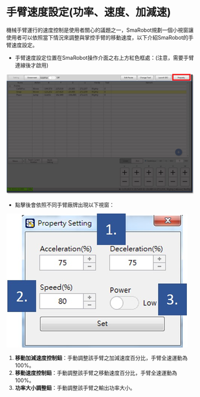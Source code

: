# 手臂速度設定\(功率、速度、加減速\)

機械手臂運行的速度控制是使用者關心的議題之一，SmaRobot規劃一個小視窗讓使用者可以依照當下情況來調整與掌控手臂的移動速度，以下介紹SmaRobot的手臂速度設定。

* 手臂速度設定位置在SmaRobot操作介面之右上方紅色框處：\(注意，需要手臂連線後才啟用\)

![SmaRobot&#x901F;&#x5EA6;&#x8A2D;&#x5B9A;&#x4F4D;&#x7F6E;](../.gitbook/assets/7.jpg)

* 點擊後會依照不同手臂廠牌出現以下視窗：

![SmaRobot&#x901F;&#x5EA6;&#x8A2D;&#x5B9A;&#x5C0F;&#x8996;&#x7A97;](../.gitbook/assets/8.jpg)

1. **移動加減速度控制鈕**：手動調整該手臂之加減速度百分比，手臂全速運動為100%。
2. **移動速度控制鈕**：手動調整該手臂之移動速度百分比，手臂全速運動為100%。
3. **功率大小調整鈕**：手動調整該手臂之輸出功率大小。

